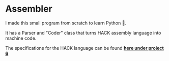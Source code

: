 # Assembler


I made this small program from scratch to learn Python 🐍.

It has a Parser and "Coder" class that turns HACK assembly language into machine code.

The specifications for the HACK language can be found **[here under project 6](https://www.nand2tetris.org/course)**

